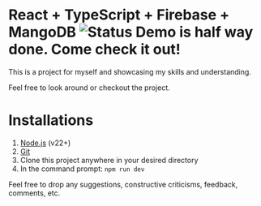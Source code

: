 # React + TypeScript + Firebase + MangoDB ![Status](https://img.shields.io/badge/Status-In%20Progress-yellow) Demo is half way done. Come check it out!

This is a project for myself and showcasing my skills and understanding.

Feel free to look around or checkout the project.

# Installations

1. [Node.js](https://nodejs.org/en/download) (v22+)
2. [Git](https://git-scm.com/downloads)
3. Clone this project anywhere in your desired directory
4. In the command prompt: `npm run dev`

Feel free to drop any suggestions, constructive criticisms, feedback, comments, etc.
